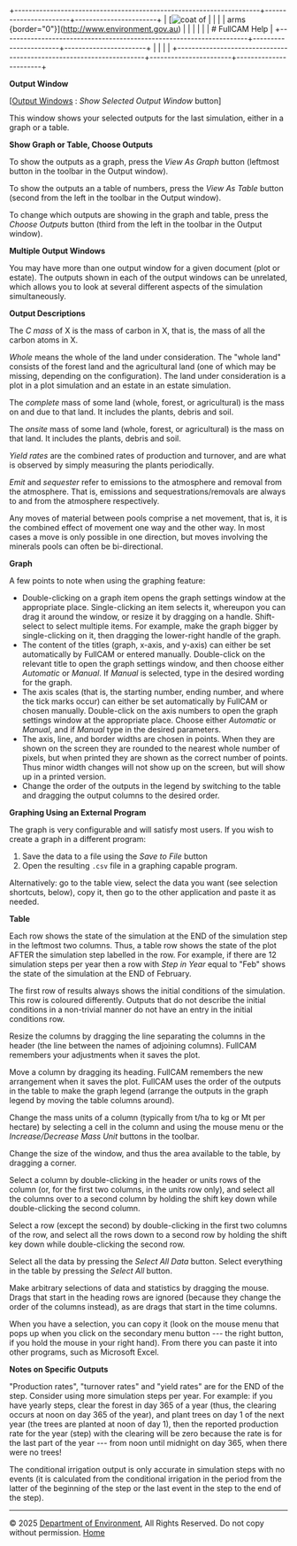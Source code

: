 +---------------------------------------------------------------------+-----------------------+-----------------------+
| [![coat of                                                          |                       | [](index.htm)         |
| arms](imgs/coa_env.png){border="0"}](http://www.environment.gov.au) |                       |                       |
|                                                                     |                       | # FullCAM Help        |
+---------------------------------------------------------------------+-----------------------+-----------------------+
|                                                                     |                       |                       |
+---------------------------------------------------------------------+-----------------------+-----------------------+

**Output Window**

\[[Output Windows](25_Output%20Windows.htm) : *Show Selected Output
Window* button\]

This window shows your selected outputs for the last simulation, either
in a graph or a table.

**Show Graph or Table, Choose Outputs**

To show the outputs as a graph, press the *View As Graph* button
(leftmost button in the toolbar in the Output window).

To show the outputs an a table of numbers, press the *View As Table*
button (second from the left in the toolbar in the Output window).

To change which outputs are showing in the graph and table, press the
*Choose Outputs* button (third from the left in the toolbar in the
Output window).

**Multiple Output Windows**

You may have more than one output window for a given document (plot or
estate). The outputs shown in each of the output windows can be
unrelated, which allows you to look at several different aspects of the
simulation simultaneously.

**Output Descriptions**

The *C mass* of X is the mass of carbon in X, that is, the mass of all
the carbon atoms in X.

*Whole* means the whole of the land under consideration. The "whole
land" consists of the forest land and the agricultural land (one of
which may be missing, depending on the configuration). The land under
consideration is a plot in a plot simulation and an estate in an estate
simulation.

The *complete* mass of some land (whole, forest, or agricultural) is the
mass on and due to that land. It includes the plants, debris and soil.

The *onsite* mass of some land (whole, forest, or agricultural) is the
mass on that land. It includes the plants, debris and soil.

*Yield rates* are the combined rates of production and turnover, and are
what is observed by simply measuring the plants periodically.

*Emit* and *sequester* refer to emissions to the atmosphere and removal
from the atmosphere. That is, emissions and sequestrations/removals are
always to and from the atmosphere respectively.

Any moves of material between pools comprise a net movement, that is, it
is the combined effect of movement one way and the other way. In most
cases a move is only possible in one direction, but moves involving the
minerals pools can often be bi-directional.

**Graph**

A few points to note when using the graphing feature:

- Double-clicking on a graph item opens the graph settings window at the
  appropriate place. Single-clicking an item selects it, whereupon you
  can drag it around the window, or resize it by dragging on a handle.
  Shift-select to select multiple items. For example, make the graph
  bigger by single-clicking on it, then dragging the lower-right handle
  of the graph.
- The content of the titles (graph, x-axis, and y-axis) can either be
  set automatically by FullCAM or entered manually. Double-click on the
  relevant title to open the graph settings window, and then choose
  either *Automatic* or *Manual*. If *Manual* is selected, type in the
  desired wording for the graph.
- The axis scales (that is, the starting number, ending number, and
  where the tick marks occur) can either be set automatically by FullCAM
  or chosen manually. Double-click on the axis numbers to open the graph
  settings window at the appropriate place. Choose either *Automatic* or
  *Manual*, and if *Manual* type in the desired parameters.
- The axis, line, and border widths are chosen in points. When they are
  shown on the screen they are rounded to the nearest whole number of
  pixels, but when printed they are shown as the correct number of
  points. Thus minor width changes will not show up on the screen, but
  will show up in a printed version.
- Change the order of the outputs in the legend by switching to the
  table and dragging the output columns to the desired order.

**Graphing Using an External Program**

The graph is very configurable and will satisfy most users. If you wish
to create a graph in a different program:

1.  Save the data to a file using the *Save to File* button
2.  Open the resulting `.csv` file in a graphing capable program.

Alternatively: go to the table view, select the data you want (see
selection shortcuts, below), copy it, then go to the other application
and paste it as needed.

**Table**

Each row shows the state of the simulation at the END of the simulation
step in the leftmost two columns. Thus, a table row shows the state of
the plot AFTER the simulation step labelled in the row. For example, if
there are 12 simulation steps per year then a row with *Step in Year*
equal to "Feb" shows the state of the simulation at the END of February.

The first row of results always shows the initial conditions of the
simulation. This row is coloured differently. Outputs that do not
describe the initial conditions in a non-trivial manner do not have an
entry in the initial conditions row.

Resize the columns by dragging the line separating the columns in the
header (the line between the names of adjoining columns). FullCAM
remembers your adjustments when it saves the plot.

Move a column by dragging its heading. FullCAM remembers the new
arrangement when it saves the plot. FullCAM uses the order of the
outputs in the table to make the graph legend (arrange the outputs in
the graph legend by moving the table columns around).

Change the mass units of a column (typically from t/ha to kg or Mt per
hectare) by selecting a cell in the column and using the mouse menu or
the *Increase/Decrease Mass Unit* buttons in the toolbar.

Change the size of the window, and thus the area available to the table,
by dragging a corner.

Select a column by double-clicking in the header or units rows of the
column (or, for the first two columns, in the units row only), and
select all the columns over to a second column by holding the shift key
down while double-clicking the second column.

Select a row (except the second) by double-clicking in the first two
columns of the row, and select all the rows down to a second row by
holding the shift key down while double-clicking the second row.

Select all the data by pressing the *Select All Data* button. Select
everything in the table by pressing the *Select All* button.

Make arbitrary selections of data and statistics by dragging the mouse.
Drags that start in the heading rows are ignored (because they change
the order of the columns instead), as are drags that start in the time
columns.

When you have a selection, you can copy it (look on the mouse menu that
pops up when you click on the secondary menu button --- the right
button, if you hold the mouse in your right hand). From there you can
paste it into other programs, such as Microsoft Excel.

**Notes on Specific Outputs**

"Production rates", "turnover rates" and "yield rates" are for the END
of the step. Consider using more simulation steps per year. For example:
if you have yearly steps, clear the forest in day 365 of a year (thus,
the clearing occurs at noon on day 365 of the year), and plant trees on
day 1 of the next year (the trees are planted at noon of day 1), then
the reported production rate for the year (step) with the clearing will
be zero because the rate is for the last part of the year --- from noon
until midnight on day 365, when there were no trees!

The conditional irrigation output is only accurate in simulation steps
with no events (it is calculated from the conditional irrigation in the
period from the latter of the beginning of the step or the last event in
the step to the end of the step).

------------------------------------------------------------------------

© 2025 [Department of
Environment](http://www.environment.gov.au "Department of Environment"),
All Rights Reserved. Do not copy without permission.
[Home](index.htm "help index")
